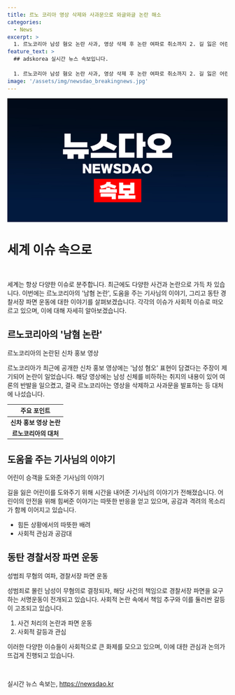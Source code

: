 ```yaml
---
title: 르노 코리아 영상 삭제와 사과문으로 와글와글 논란 해소
categories:
  - News
excerpt: >
  1. 르노코리아 남성 혐오 논란 사과, 영상 삭제 후 논란 여파로 취소까지 2. 길 잃은 어린이 승객 돕는 훈훈한 버스 기사 이야기 3. 성범죄 무혐의로 판단된 사건, 동탄 경찰서장 파면 운동 전개   
feature_text: >
  ## adskorea 실시간 뉴스 속보입니다.

  1. 르노코리아 남성 혐오 논란 사과, 영상 삭제 후 논란 여파로 취소까지 2. 길 잃은 어린이 승객 돕는 훈훈한 버스 기사 이야기 3. 성범죄 무혐의로 판단된 사건, 동탄 경찰서장 파면 운동 전개   
image: '/assets/img/newsdao_breakingnews.jpg'
---
```


<p><img src="/assets/img/newsdao_breakingnews.jpg" alt="adskorea 속보" /></p>

<h1>세계 이슈 속으로</h1>

<p data-ke-size="size16">&nbsp;</p>

<p>세계는 항상 다양한 이슈로 분주합니다. 최근에도 다양한 사건과 논란으로 가득 차 있습니다. 이번에는 르노코리아의 '남혐 논란', 도움을 주는 기사님의 이야기, 그리고 동탄 경찰서장 파면 운동에 대한 이야기를 살펴보겠습니다. 각각의 이슈가 사회적 이슈로 떠오르고 있으며, 이에 대해 자세히 알아보겠습니다.</p>

<h2>르노코리아의 '남혐 논란'</h2>

<p data-ke-size="size16">르노코리아의 논란된 신차 홍보 영상</p>

<p>르노코리아가 최근에 공개한 신차 홍보 영상에는 '남성 혐오' 표현이 담겼다는 주장이 제기되어 논란이 일었습니다. 해당 영상에는 남성 신체를 비하하는 취지의 내용이 있어 여론의 반발을 일으켰고, 결국 르노코리아는 영상을 삭제하고 사과문을 발표하는 등 대처에 나섰습니다.</p>

<table>
<thead>
<tr>
<th>주요 포인트</th>
</tr>
</thead>
<tbody>
<tr>
<td style="text-align: center; height: 17px;"><b>신차 홍보 영상 논란</b></td>
</tr>
<tr>
<td style="text-align: center; height: 17px;"><b>르노코리아의 대처</b></td>
</tr>
</tbody>
</table>

<h2>도움을 주는 기사님의 이야기</h2>

<p data-ke-size="size16">어린이 승객을 도와준 기사님의 이야기</p>

<p>길을 잃은 어린이를 도와주기 위해 시간을 내어준 기사님의 이야기가 전해졌습니다. 어린이의 안전을 위해 힘써준 이야기는 따뜻한 반응을 얻고 있으며, 공감과 격려의 목소리가 함께 이어지고 있습니다.</p>

<ul>
<li>힘든 상황에서의 따뜻한 배려</li>
<li>사회적 관심과 공감대</li>
</ul>

<h2>동탄 경찰서장 파면 운동</h2>

<p data-ke-size="size16">성범죄 무혐의 여파, 경찰서장 파면 운동</p>

<p>성범죄로 몰린 남성이 무혐의로 결정되자, 해당 사건의 책임으로 경찰서장 파면을 요구하는 서명운동이 전개되고 있습니다. 사회적 논란 속에서 책임 추구와 이를 둘러싼 갈등이 고조되고 있습니다.</p>

<ol>
<li>사건 처리의 논란과 파면 운동</li>
<li>사회적 갈등과 관심</li>
</ol>

<p>이러한 다양한 이슈들이 사회적으로 큰 화제를 모으고 있으며, 이에 대한 관심과 논의가 뜨겁게 진행되고 있습니다.</p>

<p data-ke-size="size16">&nbsp;</p>
실시간 뉴스 속보는, <a href="https://newsdao.kr" rel="dofollow">https://newsdao.kr</a>



